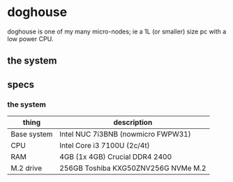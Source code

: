 # doghouse

doghouse is one of my many micro-nodes; ie a 1L (or smaller) size pc with a low power CPU.

## the system

## specs

### the system

| thing       | description                         |
| ----------- | ----------------------------------- |
| Base system | Intel NUC 7i3BNB (nowmicro FWPW31)  |
| CPU         | Intel Core i3 7100U (2c/4t)         |
| RAM         | 4GB (1x 4GB) Crucial DDR4 2400      |
| M.2 drive   | 256GB Toshiba KXG50ZNV256G NVMe M.2 |
